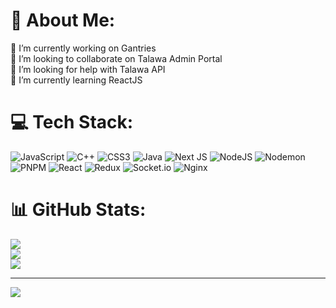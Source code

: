 # 💫 About Me:
🔭 I’m currently working on Gantries<br>👯 I’m looking to collaborate on Talawa Admin Portal<br>🤝 I’m looking for help with Talawa API<br>🌱 I’m currently learning ReactJS<br>


# 💻 Tech Stack:
![JavaScript](https://img.shields.io/badge/javascript-%23323330.svg?style=plastic&logo=javascript&logoColor=%23F7DF1E) ![C++](https://img.shields.io/badge/c++-%2300599C.svg?style=plastic&logo=c%2B%2B&logoColor=white) ![CSS3](https://img.shields.io/badge/css3-%231572B6.svg?style=plastic&logo=css3&logoColor=white) ![Java](https://img.shields.io/badge/java-%23ED8B00.svg?style=plastic&logo=openjdk&logoColor=white) ![Next JS](https://img.shields.io/badge/Next-black?style=plastic&logo=next.js&logoColor=white) ![NodeJS](https://img.shields.io/badge/node.js-6DA55F?style=plastic&logo=node.js&logoColor=white) ![Nodemon](https://img.shields.io/badge/NODEMON-%23323330.svg?style=plastic&logo=nodemon&logoColor=%BBDEAD) ![PNPM](https://img.shields.io/badge/pnpm-%234a4a4a.svg?style=plastic&logo=pnpm&logoColor=f69220) ![React](https://img.shields.io/badge/react-%2320232a.svg?style=plastic&logo=react&logoColor=%2361DAFB) ![Redux](https://img.shields.io/badge/redux-%23593d88.svg?style=plastic&logo=redux&logoColor=white) ![Socket.io](https://img.shields.io/badge/Socket.io-black?style=plastic&logo=socket.io&badgeColor=010101) ![Nginx](https://img.shields.io/badge/nginx-%23009639.svg?style=plastic&logo=nginx&logoColor=white)
# 📊 GitHub Stats:
![](https://github-readme-stats.vercel.app/api?username=CHIRANTH-24&theme=transparent&hide_border=true&include_all_commits=true&count_private=false)<br/>
![](https://github-readme-streak-stats.herokuapp.com/?user=CHIRANTH-24&theme=transparent&hide_border=true)<br/>
![](https://github-readme-stats.vercel.app/api/top-langs/?username=CHIRANTH-24&theme=transparent&hide_border=true&include_all_commits=true&count_private=false&layout=compact)

---
[![](https://visitcount.itsvg.in/api?id=CHIRANTH-24&icon=0&color=7)](https://visitcount.itsvg.in)

<!-- Proudly created with GPRM ( https://gprm.itsvg.in ) -->

